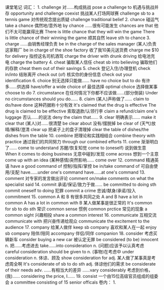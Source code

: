 课堂笔记
词汇：
    1.  challenge
        对......构成挑战        pose a challenge to
        机遇与挑战并存          opportunity and challenge coexist
        挑战某人打场网球赛      challenge sb to a tennis game
        对传统观念提出质疑      challenge traditional belief
    2.  chance
        碰运气                  take a chance
        偶然地/意外地           by chance
        ......很有可能发生      chances are that
        他们不太可能赢得比赛    There is little chance that they will win the game
                                There is little chance of their winning the game
        顺其自然                leave sth to chance
    3.  charge
        ......由销售经理负责    be in the charge of the sales manager
        (某人)负责这家鞋厂      be in charge of the shoe factory
        收了我10美元送货费      charge me $10 for delivery
        指控这名司机酒驾        charge the driver with drunk driving
        给电池充电              charge the battery
    4.  cheat
        骗取某人信任            cheat sb into believing
        骗取他们的存款          cheat them out of their savings
    5.  check
        登记入住/办理登机       check in/into
        结账离开                check out (of)
        核实你的身份信息        check out your identification
    6.  choice
        别无选择只能做......    have no choice but to do
        有许多......供选择      have/offer a wide choice of
        最佳选择                optimal choice
        选择做某事              choose to do
    7.  circumstance
        在任何情况下你都不应该做......(部分倒装)    Under no circumstances should you do......
    8.  claim
        (某人)声称做了......    claim to do/have done
        这种药据称十分有效      It's claimed that the drug is effective
                                The drug is claimed to be effective
        索取退款/认领行李       claim a refund/claim one's luggage
        否认......的说法        deny the claim that......
    9.  clear
        明确表示......          make it clear that
        (某人)对......很清楚    be clear about
        没有/摆脱掉             be clear of
        (天气)放晴/解释/澄清    clear up
        把桌子上的盘子清理掉    clear the table of dishes/the dishes from the table
    10. combine
        把理论和实践相结合          combine theory with practice
        通过我们的共同努力          through our combined efforts
    11. come
        渐渐明白了......            come to understand
        苏醒/恢复知觉               come to (oneself)
        说到做生意                  When it comes to doing business
        无意中碰到/发现             come across
        想到一个主意                come up with an idea
        (某种感情)突然影响......    come over
    12. command
        精通英语                have a good command of
        控制/指挥/掌控          be in/take command of
        可自由使用/支配         have......under one's command
                                have......at one's command
    13. comment
        对专家的发言做出评论    comment on/make comments on what the specialist said
    14. commit
        承诺/保证/致力于做......    be committed to doing sth
                                    commit oneself to doing
        犯罪                        commit a crime
        忠诚/献身/承诺/投入         commitment
    15. common
        A 和 B 有很多共同之处   A and B have a lot in common
                                A has a lot in common with B
        某人做某事是很正常的    It's common for sb to do sth
        常识                    common sense
        惯例                    common prctice
        常见的现象              a common sight
        兴趣相投                share a common interest
    16. communicate
        互相交流                communicate with
        把兴奋传递给观众        communicate the excitement to the audience
    17. company
        给某人做伴              keep sb company
        喜欢和某人在一起        enjoy sb company
        陪伴/陪同               accompany
        伴侣/同伴               companion
    18. consider
        考虑买辆新车                        consider buying a new car
        被认定无罪                          be considered (to be) innocent
        n. 把......考虑进去                 take......into consideration
        n. (问题)应该予以认真考虑           careful consideration should be given to
        n. (事物)在考虑中                   under consideration
        n. 体谅、顾及                       show consideration for
        adj. 某人做了某事真是考虑周全啊     It's considerate of sb to do sth
        adj. 体谅他们的需求                 be considerate of their needs
        adv. ......有相当大的差异           ......vary considerably
        考虑到价格，(我)......              considering the price, I......
    19. consist
        一个由15位高级官员组成的组委会      a committee consisting of 15 senior officals
卷内：
    1.